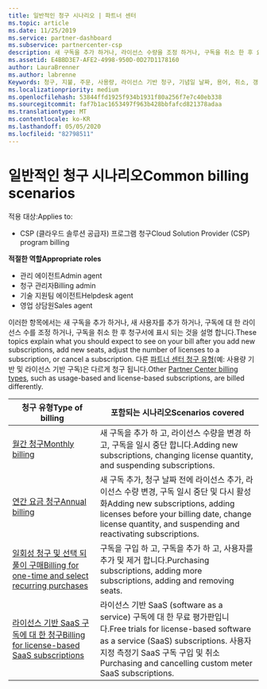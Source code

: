 ```yaml
---
title: 일반적인 청구 시나리오 | 파트너 센터
ms.topic: article
ms.date: 11/25/2019
ms.service: partner-dashboard
ms.subservice: partnercenter-csp
description: 새 구독을 추가 하거나, 라이선스 수량을 조정 하거나, 구독을 취소 한 후 요금 청구를 살펴보세요. 사용량 기반 및 라이선스 기반 구독이 어떻게 다른 지 확인 합니다.
ms.assetid: E4BBD3E7-AFE2-4998-950D-0D27D1178160
author: LauraBrenner
ms.author: labrenne
Keywords: 청구, 지불, 주문, 사용량, 라이선스 기반 청구, 기념일 날짜, 용어, 취소, 갱신, 가격 수식, 조정 파일, 정찰 파일
ms.localizationpriority: medium
ms.openlocfilehash: 53844ffd1925f934b1931f80a256f7e7c40eb338
ms.sourcegitcommit: faf7b1ac1653497f963b428bbfafcd821378adaa
ms.translationtype: MT
ms.contentlocale: ko-KR
ms.lasthandoff: 05/05/2020
ms.locfileid: "82798511"
---
```

# <a name="common-billing-scenarios"></a><span data-ttu-id="5d803-105">일반적인 청구 시나리오</span><span class="sxs-lookup"><span data-stu-id="5d803-105">Common billing scenarios</span></span>

<span data-ttu-id="5d803-106">적용 대상:</span><span class="sxs-lookup"><span data-stu-id="5d803-106">Applies to:</span></span>

- <span data-ttu-id="5d803-107">CSP (클라우드 솔루션 공급자) 프로그램 청구</span><span class="sxs-lookup"><span data-stu-id="5d803-107">Cloud Solution Provider (CSP) program billing</span></span>

<span data-ttu-id="5d803-108">**적절한 역할**</span><span class="sxs-lookup"><span data-stu-id="5d803-108">**Appropriate roles**</span></span>

- <span data-ttu-id="5d803-109">관리 에이전트</span><span class="sxs-lookup"><span data-stu-id="5d803-109">Admin agent</span></span>
- <span data-ttu-id="5d803-110">청구 관리자</span><span class="sxs-lookup"><span data-stu-id="5d803-110">Billing admin</span></span>
- <span data-ttu-id="5d803-111">기술 지원팀 에이전트</span><span class="sxs-lookup"><span data-stu-id="5d803-111">Helpdesk agent</span></span>
- <span data-ttu-id="5d803-112">영업 상담원</span><span class="sxs-lookup"><span data-stu-id="5d803-112">Sales agent</span></span>

<span data-ttu-id="5d803-113">이러한 항목에서는 새 구독을 추가 하거나, 새 사용자를 추가 하거나, 구독에 대 한 라이선스 수를 조정 하거나, 구독을 취소 한 후 청구서에 표시 되는 것을 설명 합니다.</span><span class="sxs-lookup"><span data-stu-id="5d803-113">These topics explain what you should expect to see on your bill after you add new subscriptions, add new seats, adjust the number of licenses to a subscription, or cancel a subscription.</span></span> <span data-ttu-id="5d803-114">다른 [파트너 센터 청구 유형](billing-different-types.md)(예: 사용량 기반 및 라이선스 기반 구독)은 다르게 청구 됩니다.</span><span class="sxs-lookup"><span data-stu-id="5d803-114">Other [Partner Center billing types](billing-different-types.md), such as usage-based and license-based subscriptions, are billed differently.</span></span>

| <span data-ttu-id="5d803-115">청구 유형</span><span class="sxs-lookup"><span data-stu-id="5d803-115">Type of billing</span></span> | <span data-ttu-id="5d803-116">포함되는 시나리오</span><span class="sxs-lookup"><span data-stu-id="5d803-116">Scenarios covered</span></span> |
| --------------- | ----------------- |
| [<span data-ttu-id="5d803-117">월간 청구</span><span class="sxs-lookup"><span data-stu-id="5d803-117">Monthly billing</span></span>](common-billing-scenarios-monthly.md) | <span data-ttu-id="5d803-118">새 구독을 추가 하 고, 라이선스 수량을 변경 하 고, 구독을 일시 중단 합니다.</span><span class="sxs-lookup"><span data-stu-id="5d803-118">Adding new subscriptions, changing license quantity, and suspending subscriptions.</span></span> |
| [<span data-ttu-id="5d803-119">연간 요금 청구</span><span class="sxs-lookup"><span data-stu-id="5d803-119">Annual billing</span></span>](common-billing-scenarios-annual.md) | <span data-ttu-id="5d803-120">새 구독 추가, 청구 날짜 전에 라이선스 추가, 라이선스 수량 변경, 구독 일시 중단 및 다시 활성화</span><span class="sxs-lookup"><span data-stu-id="5d803-120">Adding new subscriptions, adding licenses before your billing date, change license quantity, and suspending and reactivating subscriptions.</span></span> |
| [<span data-ttu-id="5d803-121">일회성 청구 및 선택 되풀이 구매</span><span class="sxs-lookup"><span data-stu-id="5d803-121">Billing for one-time and select recurring purchases</span></span>](common-billing-scenarios-onetime-recurring.md) | <span data-ttu-id="5d803-122">구독을 구입 하 고, 구독을 추가 하 고, 사용자를 추가 및 제거 합니다.</span><span class="sxs-lookup"><span data-stu-id="5d803-122">Purchasing subscriptions, adding more subscriptions, adding and removing seats.</span></span> |
| [<span data-ttu-id="5d803-123">라이선스 기반 SaaS 구독에 대 한 청구</span><span class="sxs-lookup"><span data-stu-id="5d803-123">Billing for license-based SaaS subscriptions</span></span>](common-billing-scenarios-saas.md) | <span data-ttu-id="5d803-124">라이선스 기반 SaaS (software as a service) 구독에 대 한 무료 평가판입니다.</span><span class="sxs-lookup"><span data-stu-id="5d803-124">Free trials for license-based software as a service (SaaS) subscriptions.</span></span> <span data-ttu-id="5d803-125">사용자 지정 측정기 SaaS 구독 구입 및 취소</span><span class="sxs-lookup"><span data-stu-id="5d803-125">Purchasing and cancelling custom meter SaaS subscriptions.</span></span> |
